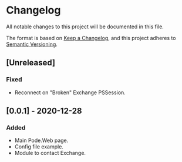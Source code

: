 # Changelog
All notable changes to this project will be documented in this file.

The format is based on [Keep a Changelog](https://keepachangelog.com/en/1.0.0/),
and this project adheres to [Semantic Versioning](https://semver.org/spec/v2.0.0.html).

## [Unreleased]

### Fixed
- Reconnect on "Broken" Exchange PSSession.

## [0.0.1] - 2020-12-28
### Added
- Main Pode.Web page.
- Config file example.
- Module to contact Exchange.